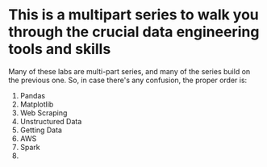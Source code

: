 # This is a multipart series to walk you through the crucial data engineering tools and skills

Many of these labs are multi-part series, and many of the series build on the previous one. So, in case there's any confusion, the proper order is:

1. Pandas
2. Matplotlib
3. Web Scraping
4. Unstructured Data
5. Getting Data
6. AWS
7. Spark
8. 
